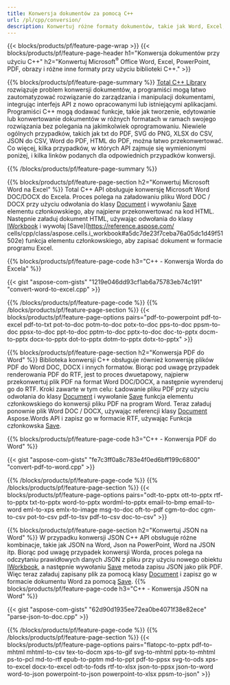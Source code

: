 ```yaml
---
title: Konwersja dokumentów za pomocą C++ 
url: /pl/cpp/conversion/
description: Konwertuj różne formaty dokumentów, takie jak Word, Excel, PowerPoint, PDF, JSON, obrazy i inne, korzystając z interfejsu API C++. 
---
```


{{< blocks/products/pf/feature-page-wrap >}}
{{< blocks/products/pf/feature-page-header h1="Konwersja dokumentów przy użyciu C++" h2="Konwertuj Microsoft<sup>&reg;</sup> Office Word, Excel, PowerPoint, PDF, obrazy i różne inne formaty przy użyciu biblioteki C++." >}}

{{% blocks/products/pf/feature-page-summary %}}
[Total C++ Library](https://products.aspose.com/total/cpp/) rozwiązuje problem konwersji dokumentów, a programiści mogą łatwo zautomatyzować rozwiązanie do zarządzania i manipulacji dokumentami, integrując interfejs API z nowo opracowanymi lub istniejącymi aplikacjami. Programiści C++ mogą dodawać funkcje, takie jak tworzenie, edytowanie lub konwertowanie dokumentów w różnych formatach w ramach swojego rozwiązania bez polegania na jakimkolwiek oprogramowaniu. Niewiele ogólnych przypadków, takich jak txt do PDF, SVG do PNG, XLSX do CSV, JSON do CSV, Word do PDF, HTML do PDF, można łatwo przekonwertować. Co więcej, kilka przypadków, w których API zajmuje się wymienionymi poniżej, i kilka linków podanych dla odpowiednich przypadków konwersji. 

{{% /blocks/products/pf/feature-page-summary  %}}

{{% blocks/products/pf/feature-page-section  h2="Konwertuj Microsoft Word na Excel" %}}
Total C++ API obsługuje konwersję Microsoft Word DOC/DOCX do Excela.  Proces polega na załadowaniu pliku Word DOC / DOCX przy użyciu odwołania do klasy [Document](https://reference.aspose.com/words/cpp/class/aspose.words.document) i wywołaniu [Save](https://reference.aspose.com/words/cpp/class/aspose.words.document#save_string_saveformat) elementu członkowskiego, aby najpierw przekonwertować na kod HTML. Następnie załaduj dokument HTML, używając odwołania do klasy [IWorkbook](https://reference.aspose.com/cells/cpp/class/aspose.cells.i_workbook) i wywołaj [Save](https://reference.aspose.com/ cells/cpp/class/aspose.cells.i_workbook#a5dc7de23f7ceba76a05dc1d49f51502e) funkcja elementu członkowskiego, aby zapisać dokument w formacie programu Excel. 

{{% blocks/products/pf/feature-page-code h3="C++ - Konwersja Worda do Excela" %}}

{{< gist "aspose-com-gists" "1219e046dd93cf1ab6a75783eb74c191" "convert-word-to-excel.cpp" >}}

{{% /blocks/products/pf/feature-page-code  %}}
{{% /blocks/products/pf/feature-page-section %}}
{{< blocks/products/pf/feature-page-options pairs="pdf-to-powerpoint pdf-to-excel pdf-to-txt pot-to-doc potm-to-doc potx-to-doc pps-to-doc ppsm-to-doc ppsx-to-doc ppt-to-doc pptm-to-doc pptx-to-doc doc-to-pptx docm-to-pptx docx-to-pptx dot-to-pptx dotm-to-pptx dotx-to-pptx" >}}

{{% blocks/products/pf/feature-page-section  h2="Konwersja PDF do Word" %}}
Biblioteka konwersji C++ obsługuje również konwersję plików PDF do Word DOC, DOCX i innych formatów. Biorąc pod uwagę przypadek renderowania PDF do RTF, jest to proces dwuetapowy, najpierw przekonwertuj plik PDF na format Word DOC/DOCX, a następnie wyrenderuj go do RTF. Kroki zawarte w tym celu: Ładowanie pliku PDF przy użyciu odwołania do klasy [Document](https://reference.aspose.com/pdf/cpp/class/aspose.pdf.document) i wywołanie [Save](https://reference.aspose.com/pdf/cpp/class/aspose.pdf.document#adb8061c585440fde49c1263e68837f01) funkcja elementu członkowskiego do konwersji pliku PDF na program Word. Teraz załaduj ponownie plik Word DOC / DOCX, używając referencji klasy [Document](https://reference.aspose.com/words/cpp/class/aspose.words.document) Aspose.Words API i zapisz go w formacie RTF, używając Funkcja członkowska [Save](https://reference.aspose.com/words/cpp/class/aspose.words.document#save_stream_saveformat).

{{% blocks/products/pf/feature-page-code h3="C++ - Konwersja PDF do Word" %}}

{{< gist "aspose-com-gists" "fe7c3ff0a8c783e4f0ed6bff199c6800" "convert-pdf-to-word.cpp" >}}

{{% /blocks/products/pf/feature-page-code  %}}
{{% /blocks/products/pf/feature-page-section %}}
{{< blocks/products/pf/feature-page-options pairs="odt-to-pptx ott-to-pptx rtf-to-pptx txt-to-pptx word-to-pptx wordml-to-pptx email-to-bmp email-to-word eml-to-xps emlx-to-image msg-to-doc oft-to-pdf cgm-to-doc cgm-to-csv pot-to-csv pdf-to-tsv pdf-to-csv doc-to-csv" >}}

{{% blocks/products/pf/feature-page-section  h2="Konwertuj JSON na Word" %}}
W przypadku konwersji JSON C++ API obsługuje różne kombinacje, takie jak JSON na Word, Json na PowerPoint, Word na JSON itp. Biorąc pod uwagę przypadek konwersji Worda, proces polega na odczytaniu prawidłowych danych JSON z pliku przy użyciu nowego obiektu [IWorkbook](https://reference.aspose.com/cells/cpp/class/aspose.cells.i_workbook), a następnie wywołaniu [Save](https://reference.aspose.com/cells/cpp/class/aspose.cells.i_workbook#a9460f52a2dec8f4bf623a4905167d997) metoda zapisu JSON jako plik PDF. Więc teraz załaduj zapisany plik za pomocą klasy [Document](https://reference.aspose.com/words/cpp/class/aspose.words.document) i zapisz go w formacie dokumentu Word za pomocą [Save](https://reference.aspose.com/words/cpp/class/aspose.words.document#save_string_saveformat).
{{% blocks/products/pf/feature-page-code h3="C++ - Konwersja JSON na Word" %}}

{{< gist "aspose-com-gists" "62d90d1935ee72ea0be4071f38e82ece" "parse-json-to-doc.cpp" >}}


{{% /blocks/products/pf/feature-page-code  %}}
{{% /blocks/products/pf/feature-page-section %}}
{{< blocks/products/pf/feature-page-options pairs="flatopc-to-pptx pdf-to-mhtml mhtml-to-csv tex-to-docm xps-to-gif svg-to-mhtml pptx-to-mhtml ps-to-pcl md-to-rtf epub-to-pptm md-to-ppt pdf-to-ppsx svg-to-ods xps-to-excel docx-to-excel odt-to-fods rtf-to-xlsx json-to-ppsx json-to-word word-to-json powerpoint-to-json powerpoint-to-xlsx ppsm-to-json" >}}